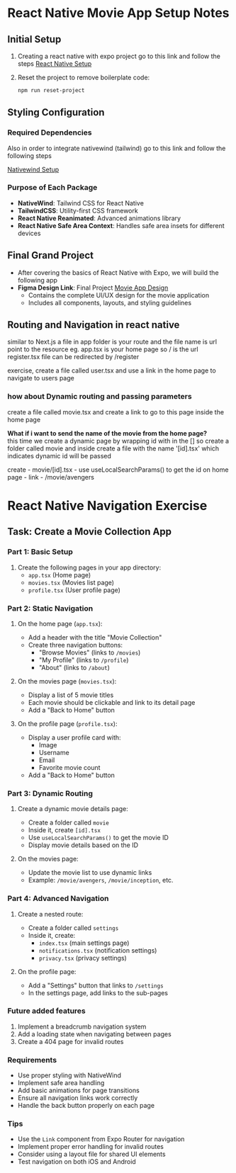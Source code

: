# React Native Movie App Setup Notes

## Initial Setup

1. Creating a react native with expo project go to this link and follow the steps
   [React Native Setup](https://reactnative.dev/docs/environment-setup)

2. Reset the project to remove boilerplate code:
    ```bash
    npm run reset-project
    ```

## Styling Configuration

### Required Dependencies

Also in order to integrate nativewind (tailwind) go to this link and follow the following steps

[Nativewind Setup](https://www.nativewind.dev/docs/getting-started/installation)

### Purpose of Each Package

-   **NativeWind**: Tailwind CSS for React Native
-   **TailwindCSS**: Utility-first CSS framework
-   **React Native Reanimated**: Advanced animations library
-   **React Native Safe Area Context**: Handles safe area insets for different devices

## Final Grand Project

-   After covering the basics of React Native with Expo, we will build the following app
-   **Figma Design Link**: Final Project [Movie App Design](https://www.figma.com/design/c6NHYQem8G59odVSijIjl2/Movie-App-w--React-Native?node-id=2-2&p=f&t=XYKsEqygeLB3WBCC-0)
    -   Contains the complete UI/UX design for the movie application
    -   Includes all components, layouts, and styling guidelines

## Routing and Navigation in react native

similar to Next.js
a file in app folder is your route and the file name is url point to the resource
eg.
app.tsx is your home page so / is the url
register.tsx file can be redirected by /register

exercise, create a file called user.tsx and use a link in the home page to navigate to users page

### how about Dynamic routing and passing parameters

create a file called movie.tsx and create a link to go to this page inside the home page

<b>What if i want to send the name of the movie from the home page?</b> <br>
this time we create a dynamic page by wrapping id with in the []
so create a folder called movie and inside create a file with the name '[id].tsx' which indicates dynamic id will be passed

create - movie/[id].tsx - use useLocalSearchParams() to get the id
on home page - link - /movie/avengers

# React Native Navigation Exercise

## Task: Create a Movie Collection App

### Part 1: Basic Setup

1. Create the following pages in your app directory:
    - `app.tsx` (Home page)
    - `movies.tsx` (Movies list page)
    - `profile.tsx` (User profile page)

### Part 2: Static Navigation

1. On the home page (`app.tsx`):

    - Add a header with the title "Movie Collection"
    - Create three navigation buttons:
        - "Browse Movies" (links to `/movies`)
        - "My Profile" (links to `/profile`)
        - "About" (links to `/about`)

2. On the movies page (`movies.tsx`):

    - Display a list of 5 movie titles
    - Each movie should be clickable and link to its detail page
    - Add a "Back to Home" button

3. On the profile page (`profile.tsx`):
    - Display a user profile card with:
        - Image
        - Username
        - Email
        - Favorite movie count
    - Add a "Back to Home" button

### Part 3: Dynamic Routing

1. Create a dynamic movie details page:

    - Create a folder called `movie`
    - Inside it, create `[id].tsx`
    - Use `useLocalSearchParams()` to get the movie ID
    - Display movie details based on the ID

2. On the movies page:
    - Update the movie list to use dynamic links
    - Example: `/movie/avengers`, `/movie/inception`, etc.

### Part 4: Advanced Navigation

1. Create a nested route:

    - Create a folder called `settings`
    - Inside it, create:
        - `index.tsx` (main settings page)
        - `notifications.tsx` (notification settings)
        - `privacy.tsx` (privacy settings)

2. On the profile page:
    - Add a "Settings" button that links to `/settings`
    - In the settings page, add links to the sub-pages

### Future added features

1. Implement a breadcrumb navigation system
2. Add a loading state when navigating between pages
3. Create a 404 page for invalid routes

### Requirements

-   Use proper styling with NativeWind
-   Implement safe area handling
-   Add basic animations for page transitions
-   Ensure all navigation links work correctly
-   Handle the back button properly on each page

### Tips

-   Use the `Link` component from Expo Router for navigation
-   Implement proper error handling for invalid routes
-   Consider using a layout file for shared UI elements
-   Test navigation on both iOS and Android
